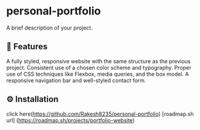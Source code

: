 # personal-portfolio
A brief description of your project.

## 🚀 Features
A fully styled, responsive website with the same structure as the previous project.
Consistent use of a chosen color scheme and typography.
Proper use of CSS techniques like Flexbox, media queries, and the box model.
A responsive navigation bar and well-styled contact form.

## ⚙ Installation
click here(https://github.com/Rakesh8235/personal-portfolio)
[roadmap.sh url] (https://roadmap.sh/projects/portfolio-website)
